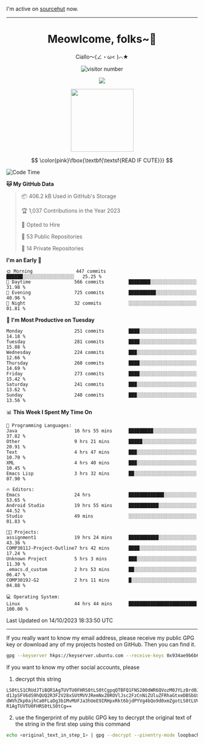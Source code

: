 I'm active on [sourcehut](https://sr.ht/~meow_king/) now. 

---

<div align="center">
  <h1>Meowlcome, folks~👋</h1>
  <p>Ciallo～(∠・ω< )⌒★</p>
</div>

<p align="center">
  <img src="https://count.getloli.com/get/@Ziqi-Yang?theme=rule34" alt="visitor number" />
</p>

<p align="center">
  <img src="https://skillicons.dev/icons?i=rust,c,py,flutter,go,java,js,bash,linux,emacs" />
</p>
<p align="center">
  <img height="165" src="https://github-readme-stats.vercel.app/api?username=Ziqi-Yang&show_icons=true&include_all_commits=true&hide_border=true" />
</p>

$$
\color{pink}\fbox{\textbf{\textsf{READ IF CUTE}}}
$$

<!--START_SECTION:waka-->
![Code Time](http://img.shields.io/badge/Code%20Time-1%2C662%20hrs%2051%20mins-blue)

**🐱 My GitHub Data** 

> 📦 406.2 kB Used in GitHub's Storage 
 > 
> 🏆 1,037 Contributions in the Year 2023
 > 
> 💼 Opted to Hire
 > 
> 📜 53 Public Repositories 
 > 
> 🔑 14 Private Repositories 
 > 
**I'm an Early 🐤** 

```text
🌞 Morning                447 commits         ██████░░░░░░░░░░░░░░░░░░░   25.25 % 
🌆 Daytime                566 commits         ████████░░░░░░░░░░░░░░░░░   31.98 % 
🌃 Evening                725 commits         ██████████░░░░░░░░░░░░░░░   40.96 % 
🌙 Night                  32 commits          ░░░░░░░░░░░░░░░░░░░░░░░░░   01.81 % 
```
📅 **I'm Most Productive on Tuesday** 

```text
Monday                   251 commits         ████░░░░░░░░░░░░░░░░░░░░░   14.18 % 
Tuesday                  281 commits         ████░░░░░░░░░░░░░░░░░░░░░   15.88 % 
Wednesday                224 commits         ███░░░░░░░░░░░░░░░░░░░░░░   12.66 % 
Thursday                 260 commits         ████░░░░░░░░░░░░░░░░░░░░░   14.69 % 
Friday                   273 commits         ████░░░░░░░░░░░░░░░░░░░░░   15.42 % 
Saturday                 241 commits         ███░░░░░░░░░░░░░░░░░░░░░░   13.62 % 
Sunday                   240 commits         ███░░░░░░░░░░░░░░░░░░░░░░   13.56 % 
```


📊 **This Week I Spent My Time On** 

```text
💬 Programming Languages: 
Java                     16 hrs 55 mins      █████████░░░░░░░░░░░░░░░░   37.82 % 
Other                    9 hrs 21 mins       █████░░░░░░░░░░░░░░░░░░░░   20.91 % 
Text                     4 hrs 47 mins       ███░░░░░░░░░░░░░░░░░░░░░░   10.70 % 
XML                      4 hrs 40 mins       ███░░░░░░░░░░░░░░░░░░░░░░   10.45 % 
Emacs Lisp               3 hrs 32 mins       ██░░░░░░░░░░░░░░░░░░░░░░░   07.90 % 

🔥 Editors: 
Emacs                    24 hrs              █████████████░░░░░░░░░░░░   53.65 % 
Android Studio           19 hrs 55 mins      ███████████░░░░░░░░░░░░░░   44.52 % 
Studio                   49 mins             ░░░░░░░░░░░░░░░░░░░░░░░░░   01.83 % 

🐱‍💻 Projects: 
assignment1              19 hrs 24 mins      ███████████░░░░░░░░░░░░░░   43.36 % 
COMP3011J-Project-Outline7 hrs 42 mins       ████░░░░░░░░░░░░░░░░░░░░░   17.24 % 
Unknown Project          5 hrs 3 mins        ███░░░░░░░░░░░░░░░░░░░░░░   11.30 % 
.emacs.d_custom          2 hrs 53 mins       ██░░░░░░░░░░░░░░░░░░░░░░░   06.47 % 
COMP3019J-G2             2 hrs 11 mins       █░░░░░░░░░░░░░░░░░░░░░░░░   04.88 % 

💻 Operating System: 
Linux                    44 hrs 44 mins      █████████████████████████   100.00 % 
```


 Last Updated on 14/10/2023 18:33:50 UTC
<!--END_SECTION:waka-->

-----

If you really want to know my email address, please receive my public GPG key or download any of my projects hosted on GitHub. Then you can find it. 
```bash
gpg --keyserver hkps://keyserver.ubuntu.com --receive-keys 0x934ae9b6b6e9ff34
```
If you want to know my other social accounts, please
1) decrypt this string
```
LS0tLS1CRUdJTiBQR1AgTUVTU0FHRS0tLS0tCgpqQTBFQ1FNS200dWR6QVozM0JYLzBrd0JNU0Ru
d1JpSFV6dS9hQUQ2R3F2V28xSUtMVVJRemNxZ0ROVlJsc2FzCnNiZUluZFRhaGtxeDBSbUxEajVq
dWVhZkp0ajhCa0FLaDg3b1MvMUFJa3hUeE9IRHpxRkt6bjdPYVg4bQo9d0xmZgotLS0tLUVORCBQ
R1AgTUVTU0FHRS0tLS0tCg==
```
2) use the fingerprint of my public GPG key to decrypt the original text of the string in the first step using this command
```bash
echo <original_text_in_step_1> | gpg --decrypt --pinentry-mode loopback --armor
```


